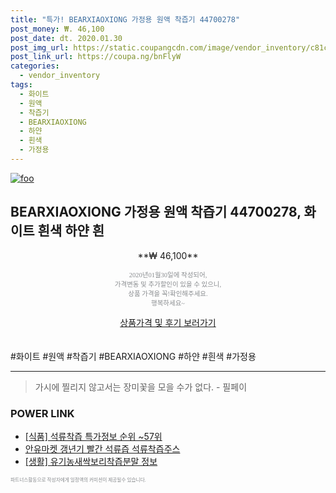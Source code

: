 ```yaml
--- 
title: "특가! BEARXIAOXIONG 가정용 원액 착즙기 44700278" 
post_money: ₩. 46,100 
post_date: dt. 2020.01.30 
post_img_url: https://static.coupangcdn.com/image/vendor_inventory/c81c/453c171d40d7fc00804d7840c09c44870fd882a58e4e9c7bb26a002feabe.jpg 
post_link_url: https://coupa.ng/bnFlyW 
categories: 
  - vendor_inventory 
tags: 
  - 화이트 
  - 원액 
  - 착즙기 
  - BEARXIAOXIONG 
  - 하얀 
  - 흰색 
  - 가정용 
--- 
```

[![foo](https://static.coupangcdn.com/image/vendor_inventory/c81c/453c171d40d7fc00804d7840c09c44870fd882a58e4e9c7bb26a002feabe.jpg)](https://coupa.ng/bnFlyW) 

## BEARXIAOXIONG 가정용 원액 착즙기 44700278, 화이트 흰색 하얀 흰 
<p style="text-align: center;">**₩ 46,100**</p> 
<p style="text-align: center;"><span style="color: #898c8f; font-family: Georgia,Times,serif; font-size: 0.75em;">2020년01월30일에 작성되어, <br>가격변동 및 추가할인이 있을 수 있으니,<br> 상품 가격을 꼭!확인해주세요.<br>행복하세요~</span> 
</p>	 
<div markdown="0" style="text-align: center;"><a href="https://coupa.ng/bnFlyW" class="btn btn--success">상품가격 및 후기 보러가기</a></div> 
<br><br> 
  #화이트 #원액 #착즙기 #BEARXIAOXIONG #하얀 #흰색 #가정용 
<hr> 

> 가시에 찔리지 않고서는 장미꽃을 모을 수가 없다. - 필페이 


### POWER LINK

* <a href="https://blog.naver.com/sakai111/221781740812" target="_blank"> [식품] 석류착즙 특가정보 순위 ~57위</a>
* <a href="https://blog.naver.com/fasyy4321/221781994583" target="_blank">안유마켓 갱년기 빨간 석류즙 석류착즙주스</a>
* <a href="https://blog.naver.com/fasyy4321/221762413533" target="_blank"> [생활] 유기농새싹보리착즙분말 정보 </a>

<span style="color: #898c8f; font-family: Georgia,Times,serif; font-size: 0.55em;">파트너스활동으로 작성자에게 일정액의 커미션이 제공될수 있습니다.</span> 
